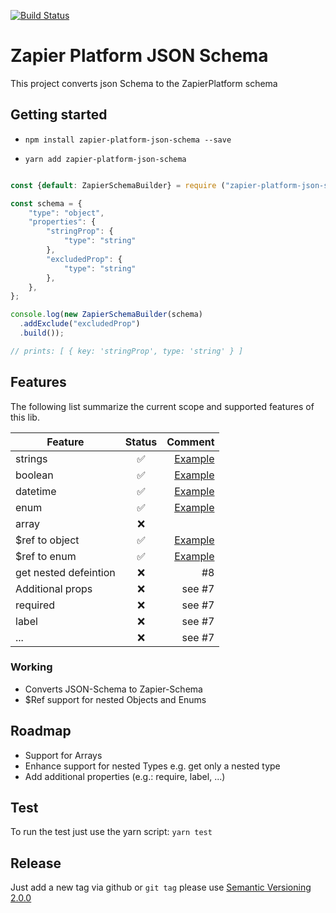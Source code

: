 [![Build Status](https://travis-ci.org/B-Stefan/zapier-platform-json-schema.svg?branch=master)](https://travis-ci.org/B-Stefan/zapier-platform-json-schema)
# Zapier Platform JSON Schema

This project converts json Schema to the ZapierPlatform schema

## Getting started

* `npm install zapier-platform-json-schema --save`

* `yarn add zapier-platform-json-schema`

```javascript

const {default: ZapierSchemaBuilder} = require ("zapier-platform-json-schema");

const schema = {
    "type": "object",
    "properties": {
        "stringProp": {
            "type": "string"
        },
        "excludedProp": {
            "type": "string"
        },
    },
};

console.log(new ZapierSchemaBuilder(schema)
  .addExclude("excludedProp")
  .build());

// prints: [ { key: 'stringProp', type: 'string' } ]

```

## Features
The following list summarize the current scope and supported features of this lib.

| Feature       | Status        | Comment|
| ------------- |:-------------:| -----:|
| strings       | ✅ | [Example](./__tests__/ZapierSchemaGenerator.spec.ts#L10) |
| boolean       | ✅ | [Example](./__tests__/ZapierSchemaGenerator.spec.ts#L10) |
| datetime      | ✅ | [Example](./__tests__/ZapierSchemaGenerator.spec.ts#L10) |
| enum          | ✅ | [Example](./__tests__/ZapierSchemaGenerator.spec.ts#L10) |
| array         | ❌ |   |
| $ref to object| ✅ |    [Example](./__tests__/ZapierSchemaGenerator.spec.ts#L64) |
| $ref to enum  | ✅ |    [Example](./__tests__/ZapierSchemaGenerator.spec.ts#L64) |
| get nested defeintion  |  ❌  |  #8 |
| Additional props  |   ❌   |  see #7  |
| required      | ❌ | see #7 |
| label         | ❌ | see #7 |
| ...           | ❌ | see #7 |

### Working

* Converts JSON-Schema to Zapier-Schema
* $Ref support for nested Objects and Enums

## Roadmap
* Support for Arrays
* Enhance support for nested Types e.g. get only a nested type
* Add additional properties (e.g.: require, label, ...)

## Test
To run the test just use the yarn script:
`yarn test`

## Release
Just add a new tag via github or `git tag` please use [Semantic Versioning 2.0.0](https://semver.org/#semantic-versioning-200)

